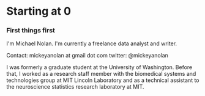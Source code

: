 # Starting at 0

### First things first
I'm Michael Nolan. I'm currently a freelance data analyst and writer.

Contact: mickeyanolan at gmail dot com
twitter: @mickeyanolan

I was formerly a graduate student at the University of Washington. Before that, I worked as a research staff member with the biomedical systems and technologies group at MIT Lincoln Laboratory and as a technical assistant to the neuroscience statistics research laboratory at MIT.